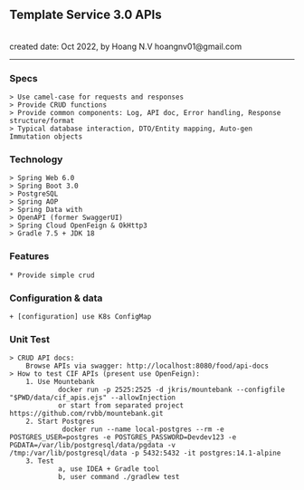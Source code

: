 <h2>Template Service 3.0 APIs</h2>
<br>created date: Oct 2022, by Hoang N.V hoangnv01@gmail.com

********************************************************************************************************* 
### Specs
    > Use camel-case for requests and responses 
    > Provide CRUD functions
    > Provide common components: Log, API doc, Error handling, Response structure/format
    > Typical database interaction, DTO/Entity mapping, Auto-gen Immutation objects

### Technology
	> Spring Web 6.0
    > Spring Boot 3.0
	> PostgreSQL
	> Spring AOP
	> Spring Data with 
	> OpenAPI (former SwaggerUI)
	> Spring Cloud OpenFeign & OkHttp3
    > Gradle 7.5 + JDK 18 

### Features
	* Provide simple crud 

### Configuration & data
	+ [configuration] use K8s ConfigMap

### Unit Test
	> CRUD API docs:  
	    Browse APIs via swagger: http://localhost:8080/food/api-docs
    > How to test CIF APIs (present use OpenFeign):
        1. Use Mountebank
                docker run -p 2525:2525 -d jkris/mountebank --configfile "$PWD/data/cif_apis.ejs" --allowInjection
                or start from separated project  https://github.com/rvbb/mountebank.git
        2. Start Postgres
                 docker run --name local-postgres --rm -e POSTGRES_USER=postgres -e POSTGRES_PASSWORD=Devdev123 -e PGDATA=/var/lib/postgresql/data/pgdata -v /tmp:/var/lib/postgresql/data -p 5432:5432 -it postgres:14.1-alpine
        3. Test
                a, use IDEA + Gradle tool
                b, user command ./gradlew test                        
